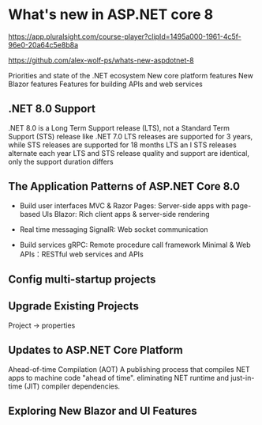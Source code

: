 # What's new in ASP.NET core 8
https://app.pluralsight.com/course-player?clipId=1495a000-1961-4c5f-96e0-20a64c5e8b8a

https://github.com/alex-wolf-ps/whats-new-aspdotnet-8


Priorities and state of the .NET ecosystem
New core platform features
New Blazor features
Features for building APIs and web services

## .NET 8.0 Support
.NET 8.0 is a Long Term Support release (LTS), not a Standard Term Support (STS) release like .NET 7.0
LTS releases are supported for 3 years, while STS releases are supported for 18 months
LTS an I STS releases alternate each year
LTS and STS release quality and support are identical, only the support duration differs


## The Application Patterns of ASP.NET Core 8.0
- Build user interfaces
MVC & Razor Pages: Server-side apps with page-based Uls
Blazor: Rich client apps & server-side rendering

- Real time messaging
SignalR: Web socket communication

- Build services
gRPC: Remote procedure call framework
Minimal & Web APIs：RESTful web services and APIs

## Config multi-startup projects


## Upgrade Existing Projects
Project -> properties


## Updates to ASP.NET Core Platform
Ahead-of-time Compilation (AOT)
A publishing process that compiles NET apps to machine code "ahead of
time". eliminating NET runtime and just-in-time (JIT) compiler dependencies.


## Exploring New Blazor and Ul Features
